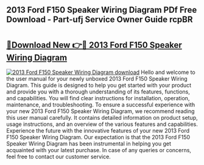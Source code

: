 ## 2013 Ford F150 Speaker Wiring Diagram PDf Free Download - Part-ufj Service Owner Guide rcpBR

# <h2><a href="http://dfmzd16.blite.top/?on=2013+Ford+F150+Speaker+Wiring+Diagram">🔗Download New 👉🔴 2013 Ford F150 Speaker Wiring Diagram</a></h2>

[![2013 Ford F150 Speaker Wiring Diagram download](https://i.imgur.com/lujVjoI.png)](http://dfmzd16.blite.top/?on=2013+Ford+F150+Speaker+Wiring+Diagram)
Hello and welcome to the user manual for your newly unboxed 2013 Ford F150 Speaker Wiring Diagram. This guide is designed to help you get started with your product and provide you with a thorough understanding of its features, functions, and capabilities. You will find clear instructions for installation, operation, maintenance, and troubleshooting. To ensure a successful experience with your new 2013 Ford F150 Speaker Wiring Diagram, we recommend reading this user manual carefully. It contains detailed information on product setup, usage instructions, and an overview of the various features and capabilities. Experience the future with the innovative features of your new 2013 Ford F150 Speaker Wiring Diagram. Our expectation is that the 2013 Ford F150 Speaker Wiring Diagram has been instrumental in helping you get acquainted with your latest purchase. In case of any queries or concerns, feel free to contact our customer service.

